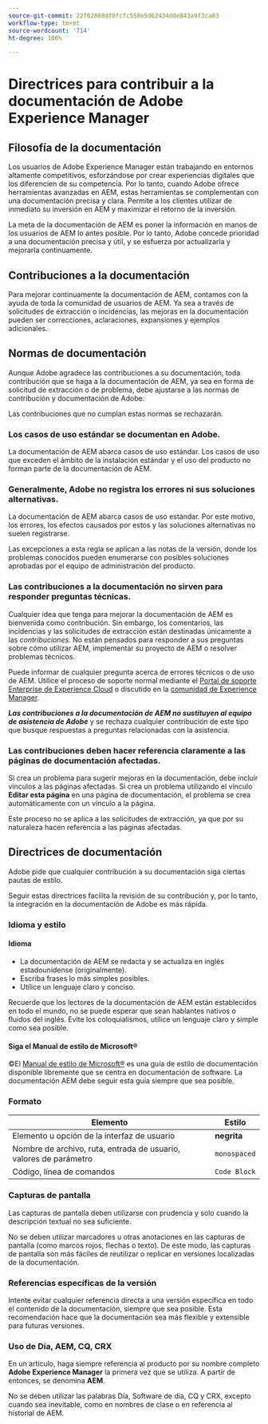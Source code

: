 ```yaml
---
source-git-commit: 22f62868df0fcfc558e5d62434dde843a9f3ca83
workflow-type: tm+mt
source-wordcount: '714'
ht-degree: 100%

---
```

# Directrices para contribuir a la documentación de Adobe Experience Manager

## Filosofía de la documentación

Los usuarios de Adobe Experience Manager están trabajando en entornos altamente competitivos, esforzándose por crear experiencias digitales que los diferencien de su competencia. Por lo tanto, cuando Adobe ofrece herramientas avanzadas en AEM, estas herramientas se complementan con una documentación precisa y clara. Permite a los clientes utilizar de inmediato su inversión en AEM y maximizar el retorno de la inversión.

La meta de la documentación de AEM es poner la información en manos de los usuarios de AEM lo antes posible. Por lo tanto, Adobe concede prioridad a una documentación precisa y útil, y se esfuerza por actualizarla y mejorarla continuamente.

## Contribuciones a la documentación

Para mejorar continuamente la documentación de AEM, contamos con la ayuda de toda la comunidad de usuarios de AEM. Ya sea a través de solicitudes de extracción o incidencias, las mejoras en la documentación pueden ser correcciones, aclaraciones, expansiones y ejemplos adicionales.

## Normas de documentación

Aunque Adobe agradece las contribuciones a su documentación, toda contribución que se haga a la documentación de AEM, ya sea en forma de solicitud de extracción o de problema, debe ajustarse a las normas de contribución y documentación de Adobe.

Las contribuciones que no cumplan estas normas se rechazarán.

### Los casos de uso estándar se documentan en Adobe.

La documentación de AEM abarca casos de uso estándar. Los casos de uso que exceden el ámbito de la instalación estándar y el uso del producto no forman parte de la documentación de AEM.

### Generalmente, Adobe no registra los errores ni sus soluciones alternativas.

La documentación de AEM abarca casos de uso estándar. Por este motivo, los errores, los efectos causados por estos y las soluciones alternativas no suelen registrarse.

Las excepciones a esta regla se aplican a las notas de la versión, donde los problemas conocidos pueden enumerarse con posibles soluciones aprobadas por el equipo de administración del producto.

### Las contribuciones a la documentación no sirven para responder preguntas técnicas.

Cualquier idea que tenga para mejorar la documentación de AEM es bienvenida como contribución. Sin embargo, los comentarios, las incidencias y las solicitudes de extracción están destinadas únicamente a las *contribuciones*. No están pensados para responder a sus preguntas sobre cómo utilizar AEM, implementar su proyecto de AEM o resolver problemas técnicos.

Puede informar de cualquier pregunta acerca de errores técnicos o de uso de AEM. Utilice el proceso de soporte normal mediante el [Portal de soporte Enterprise de Experience Cloud](https://experienceleague.adobe.com/?support-solution=General#support) o discutido en la [comunidad de Experience Manager](https://experienceleaguecommunities.adobe.com/t5/adobe-experience-manager/ct-p/adobe-experience-manager-community).

***Las contribuciones a la documentación de AEM no sustituyen al equipo de asistencia de Adobe*** y se rechaza cualquier contribución de este tipo que busque respuestas a preguntas relacionadas con la asistencia.

### Las contribuciones deben hacer referencia claramente a las páginas de documentación afectadas.

Si crea un problema para sugerir mejoras en la documentación, debe incluir vínculos a las páginas afectadas. Si crea un problema utilizando el vínculo **Editar esta página** en una página de documentación, el problema se crea automáticamente con un vínculo a la página.

Este proceso no se aplica a las solicitudes de extracción, ya que por su naturaleza hacen referencia a las páginas afectadas.

## Directrices de documentación

Adobe pide que cualquier contribución a su documentación siga ciertas pautas de estilo.

Seguir estas directrices facilita la revisión de su contribución y, por lo tanto, la integración en la documentación de Adobe es más rápida.

### Idioma y estilo

#### Idioma

* La documentación de AEM se redacta y se actualiza en inglés estadounidense (originalmente).
* Escriba frases lo más simples posibles.
* Utilice un lenguaje claro y conciso.

Recuerde que los lectores de la documentación de AEM están establecidos en todo el mundo, no se puede esperar que sean hablantes nativos o fluidos del inglés. Evite los coloquialismos, utilice un lenguaje claro y simple como sea posible.

#### Siga el Manual de estilo de Microsoft®

©El [Manual de estilo de Microsoft®](https://learn.microsoft.com/es_es/style-guide/welcome/) es una guía de estilo de documentación disponible libremente que se centra en documentación de software. La documentación AEM debe seguir esta guía siempre que sea posible.

### Formato

| Elemento | Estilo |
|---|---|
| Elemento u opción de la interfaz de usuario | **negrita** |
| Nombre de archivo, ruta, entrada de usuario, valores de parámetro | `monospaced` |
| Código, línea de comandos | ```Code Block``` |

### Capturas de pantalla

Las capturas de pantalla deben utilizarse con prudencia y solo cuando la descripción textual no sea suficiente.

No se deben utilizar marcadores u otras anotaciones en las capturas de pantalla (como marcos rojos, flechas o texto). De este modo, las capturas de pantalla son más fáciles de reutilizar o replicar en versiones localizadas de la documentación.

### Referencias específicas de la versión

Intente evitar cualquier referencia directa a una versión específica en todo el contenido de la documentación, siempre que sea posible. Esta recomendación hace que la documentación sea más flexible y extensible para futuras versiones.

### Uso de Día, AEM, CQ, CRX

En un artículo, haga siempre referencia al producto por su nombre completo **Adobe Experience Manager** la primera vez que se utiliza. A partir de entonces, se denomina **AEM**.

No se deben utilizar las palabras Día, Software de día, CQ y CRX, excepto cuando sea inevitable, como en nombres de clase o en referencia al historial de AEM.
